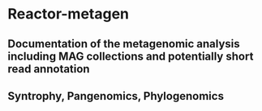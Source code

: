 # Reactor-metagen
## Documentation of the metagenomic analysis including MAG collections and potentially short read annotation
## Syntrophy, Pangenomics, Phylogenomics